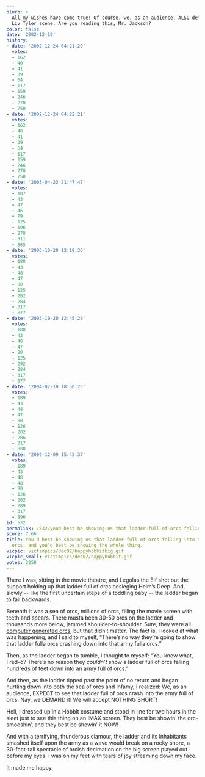 ```yaml
---
blurb: >
  All my wishes have come true! Of course, we, as an audience, ALSO demand a full-frontal
  Liv Tyler scene. Are you reading this, Mr. Jackson?
color: false
date: '2002-12-19'
history:
- date: '2002-12-24 04:21:29'
  votes:
  - 162
  - 40
  - 41
  - 39
  - 64
  - 117
  - 159
  - 246
  - 270
  - 750
- date: '2002-12-24 04:22:21'
  votes:
  - 162
  - 40
  - 41
  - 39
  - 64
  - 117
  - 159
  - 246
  - 270
  - 750
- date: '2003-04-23 21:47:47'
  votes:
  - 187
  - 43
  - 47
  - 46
  - 79
  - 125
  - 196
  - 278
  - 311
  - 865
- date: '2003-10-20 12:19:36'
  votes:
  - 188
  - 43
  - 48
  - 47
  - 80
  - 125
  - 202
  - 284
  - 317
  - 877
- date: '2003-10-20 12:45:28'
  votes:
  - 188
  - 43
  - 48
  - 47
  - 80
  - 125
  - 202
  - 284
  - 317
  - 877
- date: '2004-02-10 18:50:25'
  votes:
  - 189
  - 43
  - 48
  - 47
  - 80
  - 126
  - 202
  - 286
  - 317
  - 888
- date: '2009-12-09 15:45:37'
  votes:
  - 189
  - 43
  - 48
  - 48
  - 80
  - 126
  - 202
  - 289
  - 317
  - 896
id: 532
permalink: /532/youd-best-be-showing-us-that-ladder-full-of-orcs-falling-into-the-army-of-orcs-and-youd-best-be-showing-the-whole-thing/
score: 7.66
title: You’d best be showing us that ladder full of orcs falling into the army of
  orcs, and you’d best be showing the whole thing.
vicpic: victimpics/dec02/happyhobbitbig.gif
vicpic_small: victimpics/dec02/happyhobbit.gif
votes: 2258
---
```


There I was, sitting in the movie theatre, and Legolas the Elf shot out
the support holding up that ladder full of orcs besieging Helm’s Deep.
And, slowly -- like the first uncertain steps of a toddling baby -- the
ladder began to fall backwards.

Beneath it was a sea of orcs, millions of orcs, filling the movie screen
with teeth and spears. There musta been 30-50 orcs on the ladder and
thousands more below, jammed shoulder-to-shoulder. Sure, they were all
[computer generated
orcs](http://web.archive.org/web/20021219000000/http://gamespy.com/articles/november02/twotowers/),
but that didn’t matter. The fact is, I looked at what was happening, and
I said to myself, “There’s no way they’re going to show that ladder
fulla orcs crashing down into that army fulla orcs.”

Then, as the ladder began to tumble, I thought to myself: “You know
what, Fred-o? There’s no reason they *couldn’t* show a ladder full of
orcs falling hundreds of feet down into an army full of orcs.”

And then, as the ladder tipped past the point of no return and began
hurtling down into both the sea of orcs and infamy, I realized: We, as
an audience, EXPECT to see that ladder full of orcs crash into the army
full of orcs. Nay, we DEMAND it! We will accept NOTHING SHORT!

Hell, I dressed up in a Hobbit costume and stood in line for two hours
in the sleet just to see this thing on an IMAX screen. They best be
showin’ the orc-smooshin’, and they best be showin’ it NOW!

And with a terrifying, thunderous clamour, the ladder and its
inhabitants smashed itself upon the army as a wave would break on a
rocky shore, a 30-foot-tall spectacle of orcish decimation on the big
screen played out before my eyes. I was on my feet with tears of joy
streaming down my face.

It made me happy.